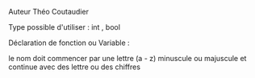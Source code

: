 Auteur Théo Coutaudier

Type possible d'utiliser : 
    int , bool 

Déclaration de fonction ou Variable : 

le nom doit commencer par une lettre (a - z) minuscule ou majuscule
et continue avec des lettre ou des chiffres




